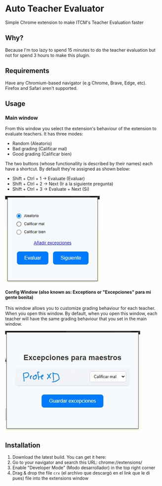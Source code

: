 # Auto Teacher Evaluator
Simple Chrome extension to make ITCM's Teacher Evaluation faster

## Why?
Because I'm too lazy to spend 15 minutes to do the teacher evaluation but not for spend 3 hours to make this plugin.

## Requirements
Have any Chromium-based navigator (e.g Chrome, Brave, Edge, etc). Firefox and Safari aren't supported.

## Usage
### Main window
From this window you select the extension's behaviour of the extension to evaluate teachers. It has three modes:

- Random (Aleatorio)
- Bad grading (Calificar mal)
- Good grading (Calificar bien)

The two buttons (whose functionallity is described by their names) each have a shortcut. By default they're assigned as shown below:

- Shift + Ctrl + 1 -> Evaluate (Evaluar)
- Shift + Ctrl + 2 -> Next (Ir a la siguiente pregunta)
- Shift + Ctrl + 3 -> Evaluate + Next (Si)


![alt Config Window](images/main.jpg)

#### Config Window (also known as: Exceptions or "Excepciones" para mi gente bonita)
This window allows you to customize grading behaviour for each teacher. When you open this window. By default, when you open this window, each teacher will have the same grading behaviour that you set in the main window.


![alt Config Window](images/config.jpg)

## Installation
1. Download the latest build. You can get it here: 
2. Go to your navigator and search this URL: chrome://extensions/
3. Enable "Developer Mode" (Modo desarrollador) in the top right corner
4. Drag & drop the file `crx` (el archivo que descargó en el link que le di pues) file into the extensions window
